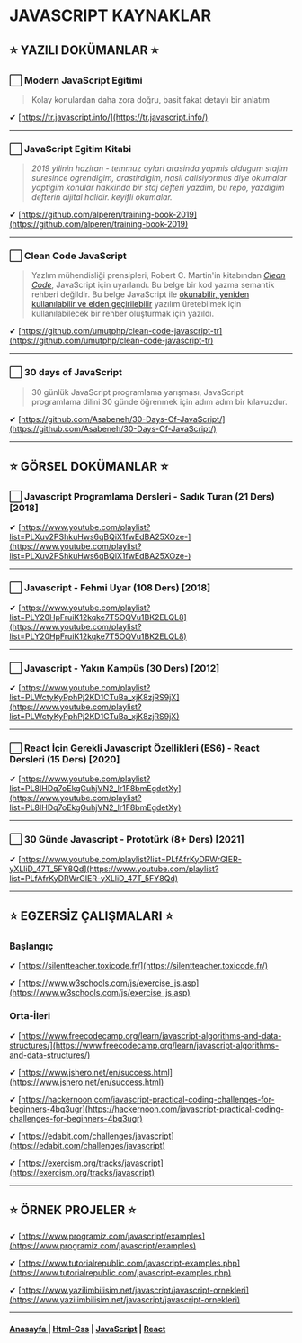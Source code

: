 # JAVASCRIPT KAYNAKLAR

## ⭐ YAZILI DOKÜMANLAR ⭐

### ⬜ Modern JavaScript Eğitimi

> Kolay konulardan daha zora doğru, basit fakat detaylı bir anlatım

✔ [https://tr.javascript.info/](https://tr.javascript.info/)

---

### ⬜ JavaScript Egitim Kitabi

> *2019 yilinin haziran - temmuz aylari arasinda yapmis oldugum stajim suresince ogrendigim, arastirdigim, nasil calisiyormus diye okumalar yaptigim konular hakkinda bir staj defteri yazdim, bu repo, yazdigim defterin dijital halidir. keyifli okumalar.*

✔ [https://github.com/alperen/training-book-2019](https://github.com/alperen/training-book-2019)

---

### ⬜ Clean Code JavaScript

> Yazlım mühendisliği prensipleri, Robert C. Martin'in kitabından [*Clean Code*](https://www.amazon.com/Clean-Code-Handbook-Software-Craftsmanship/dp/0132350882), JavaScript için uyarlandı. Bu belge bir kod yazma semantik rehberi değildir. Bu belge JavaScript ile [okunabilir, yeniden kullanılabilir ve elden geçirilebilir](https://github.com/ryanmcdermott/3rs-of-software-architecture) yazılım üretebilmek için kullanılabilecek bir rehber oluşturmak için yazıldı.

✔ [https://github.com/umutphp/clean-code-javascript-tr](https://github.com/umutphp/clean-code-javascript-tr)

---

### ⬜ 30 days of JavaScript

> 30 günlük JavaScript programlama yarışması, JavaScript programlama dilini 30 günde öğrenmek için adım adım bir kılavuzdur.

✔ [https://github.com/Asabeneh/30-Days-Of-JavaScript/](https://github.com/Asabeneh/30-Days-Of-JavaScript/)

---

## ⭐ GÖRSEL DOKÜMANLAR ⭐

### ⬜ Javascript Programlama Dersleri - Sadık Turan (21 Ders) [2018]

✔ [https://www.youtube.com/playlist?list=PLXuv2PShkuHws6qBQiX1fwEdBA25XOze-](https://www.youtube.com/playlist?list=PLXuv2PShkuHws6qBQiX1fwEdBA25XOze-)

---

### ⬜ Javascript - Fehmi Uyar (108 Ders) [2018]

✔ [https://www.youtube.com/playlist?list=PLY20HpFruiK12kqke7T5OQVu1BK2ELQL8](https://www.youtube.com/playlist?list=PLY20HpFruiK12kqke7T5OQVu1BK2ELQL8)

---

### ⬜ Javascript - Yakın Kampüs (30 Ders) [2012]

✔ [https://www.youtube.com/playlist?list=PLWctyKyPphPj2KD1CTuBa_xjK8zjRS9jX](https://www.youtube.com/playlist?list=PLWctyKyPphPj2KD1CTuBa_xjK8zjRS9jX)

---

### ⬜ React İçin Gerekli Javascript Özellikleri (ES6) - React Dersleri (15 Ders) [2020]

✔ [https://www.youtube.com/playlist?list=PL8IHDq7oEkgGuhjVN2_lr1F8bmEgdetXy](https://www.youtube.com/playlist?list=PL8IHDq7oEkgGuhjVN2_lr1F8bmEgdetXy)

---

### ⬜ 30 Günde Javascript - Prototürk (8+ Ders) [2021]

✔ [https://www.youtube.com/playlist?list=PLfAfrKyDRWrGIER-yXLliD_47T_5FY8Qd](https://www.youtube.com/playlist?list=PLfAfrKyDRWrGIER-yXLliD_47T_5FY8Qd)

---

## ⭐ EGZERSİZ ÇALIŞMALARI ⭐

### Başlangıç

✔ [https://silentteacher.toxicode.fr/](https://silentteacher.toxicode.fr/)

✔ [https://www.w3schools.com/js/exercise_js.asp](https://www.w3schools.com/js/exercise_js.asp)

### Orta-İleri

✔ [https://www.freecodecamp.org/learn/javascript-algorithms-and-data-structures/](https://www.freecodecamp.org/learn/javascript-algorithms-and-data-structures/)

✔ [https://www.jshero.net/en/success.html](https://www.jshero.net/en/success.html)

✔ [https://hackernoon.com/javascript-practical-coding-challenges-for-beginners-4bq3ugr](https://hackernoon.com/javascript-practical-coding-challenges-for-beginners-4bq3ugr)

✔ [https://edabit.com/challenges/javascript](https://edabit.com/challenges/javascript)

✔ [https://exercism.org/tracks/javascript](https://exercism.org/tracks/javascript)

---

## ⭐ ÖRNEK PROJELER ⭐

✔ [https://www.programiz.com/javascript/examples](https://www.programiz.com/javascript/examples)

✔ [https://www.tutorialrepublic.com/javascript-examples.php](https://www.tutorialrepublic.com/javascript-examples.php)

✔ [https://www.yazilimbilisim.net/javascript/javascript-ornekleri](https://www.yazilimbilisim.net/javascript/javascript-ornekleri)

---

#### [Anasayfa ](./readme.md) | [Html-Css](./html-css-kaynaklar.md) | [JavaScript](./javascript-kaynaklar.md) | [React](./react-kaynaklar.md)